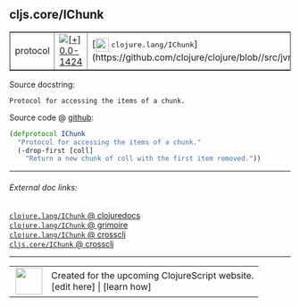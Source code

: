 ## cljs.core/IChunk



 <table border="1">
<tr>
<td>protocol</td>
<td><a href="https://github.com/cljsinfo/cljs-api-docs/tree/0.0-1424"><img valign="middle" alt="[+] 0.0-1424" title="Added in 0.0-1424" src="https://img.shields.io/badge/+-0.0--1424-lightgrey.svg"></a> </td>
<td>
[<img height="24px" valign="middle" src="http://i.imgur.com/1GjPKvB.png"> <samp>clojure.lang/IChunk</samp>](https://github.com/clojure/clojure/blob//src/jvm/clojure/lang/IChunk.java)
</td>
</tr>
</table>







Source docstring:

```
Protocol for accessing the items of a chunk.
```


Source code @ [github](https://github.com/clojure/clojurescript/blob/r3119/src/cljs/cljs/core.cljs#L590-L593):

```clj
(defprotocol IChunk
  "Protocol for accessing the items of a chunk."
  (-drop-first [coll]
    "Return a new chunk of coll with the first item removed."))
```

<!--
Repo - tag - source tree - lines:

 <pre>
clojurescript @ r3119
└── src
    └── cljs
        └── cljs
            └── <ins>[core.cljs:590-593](https://github.com/clojure/clojurescript/blob/r3119/src/cljs/cljs/core.cljs#L590-L593)</ins>
</pre>

-->

---



###### External doc links:

[`clojure.lang/IChunk` @ clojuredocs](http://clojuredocs.org/clojure.lang/IChunk)<br>
[`clojure.lang/IChunk` @ grimoire](http://conj.io/store/v1/org.clojure/clojure/1.7.0-beta3/clj/clojure.lang/IChunk/)<br>
[`clojure.lang/IChunk` @ crossclj](http://crossclj.info/fun/clojure.lang/IChunk.html)<br>
[`cljs.core/IChunk` @ crossclj](http://crossclj.info/fun/cljs.core.cljs/IChunk.html)<br>

---

 <table>
<tr><td>
<img valign="middle" align="right" width="48px" src="http://i.imgur.com/Hi20huC.png">
</td><td>
Created for the upcoming ClojureScript website.<br>
[edit here] | [learn how]
</td></tr></table>

[edit here]:https://github.com/cljsinfo/cljs-api-docs/blob/master/cljsdoc/cljs.core_IChunk.cljsdoc
[learn how]:https://github.com/cljsinfo/cljs-api-docs/wiki/cljsdoc-files

<!--

This information was too distracting to show to readers, but I'll leave it
commented here since it is helpful to:

- pretty-print the data used to generate this document
- and show how to retrieve that data



The API data for this symbol:

```clj
{:ns "cljs.core",
 :name "IChunk",
 :history [["+" "0.0-1424"]],
 :type "protocol",
 :full-name-encode "cljs.core_IChunk",
 :source {:code "(defprotocol IChunk\n  \"Protocol for accessing the items of a chunk.\"\n  (-drop-first [coll]\n    \"Return a new chunk of coll with the first item removed.\"))",
          :title "Source code",
          :repo "clojurescript",
          :tag "r3119",
          :filename "src/cljs/cljs/core.cljs",
          :lines [590 593]},
 :methods [{:name "-drop-first",
            :signature ["[coll]"],
            :docstring "Return a new chunk of coll with the first item removed."}],
 :full-name "cljs.core/IChunk",
 :clj-symbol "clojure.lang/IChunk",
 :docstring "Protocol for accessing the items of a chunk."}

```

Retrieve the API data for this symbol:

```clj
;; from Clojure REPL
(require '[clojure.edn :as edn])
(-> (slurp "https://raw.githubusercontent.com/cljsinfo/cljs-api-docs/catalog/cljs-api.edn")
    (edn/read-string)
    (get-in [:symbols "cljs.core/IChunk"]))
```

-->
